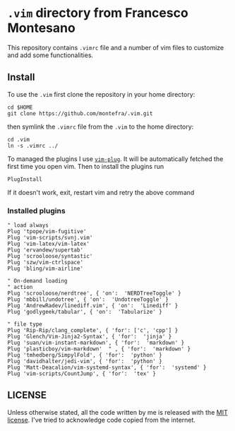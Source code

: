 # ``.vim`` directory from Francesco Montesano

This repository contains ``.vimrc`` file and a number of vim files to customize
and add some functionalities.

## Install

To use the ``.vim`` first clone the repository in your home directory:

    cd $HOME
    git clone https://github.com/montefra/.vim.git

then symlink the ``.vimrc`` file from the ``.vim`` to the home directory:

    cd .vim
    ln -s .vimrc ../

To managed the plugins I use
[``vim-plug``](https://github.com/junegunn/vim-plug). It will be automatically fetched the
first time you open vim. Then to install the plugins run

    PlugInstall

If it doesn't work, exit, restart vim and retry the above command

### Installed plugins

    " load always
    Plug 'tpope/vim-fugitive'
    Plug 'vim-scripts/svnj.vim'
    Plug 'vim-latex/vim-latex'
    Plug 'ervandew/supertab'
    Plug 'scrooloose/syntastic'
    Plug 'szw/vim-ctrlspace'
    Plug 'bling/vim-airline'

    " On-demand loading
    " action
    Plug 'scrooloose/nerdtree', { 'on':  'NERDTreeToggle' }
    Plug 'mbbill/undotree', { 'on':  'UndotreeToggle' }
    Plug 'AndrewRadev/linediff.vim', { 'on':  'Linediff' }
    Plug 'godlygeek/tabular', { 'on':  'Tabularize' }

    " file type
    Plug 'Rip-Rip/clang_complete', { 'for': ['c', 'cpp'] }
    Plug 'Glench/Vim-Jinja2-Syntax', { 'for':  'jinja' }
    Plug 'suan/vim-instant-markdown', { 'for':  'markdown' }
    Plug 'plasticboy/vim-markdown'  " , { 'for':  'markdown' } 
    Plug 'tmhedberg/SimpylFold', { 'for':  'python' }
    Plug 'davidhalter/jedi-vim', { 'for':  'python' }
    Plug 'Matt-Deacalion/vim-systemd-syntax', { 'for':  'systemd' }
    Plug 'vim-scripts/CountJump', { 'for':  'tex' }

## LICENSE

Unless otherwise stated, all the code written by me is released with the 
[MIT license](LICENSE). I've tried to acknowledge code copied from the internet.
